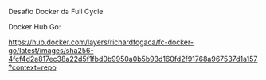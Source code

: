 Desafio Docker da Full Cycle

Docker Hub Go:

https://hub.docker.com/layers/richardfogaca/fc-docker-go/latest/images/sha256-4fcf4d2a817ec38a22d5f1fbd0b9950a0b5b93d160fd2f91768a967537d1a157?context=repo
